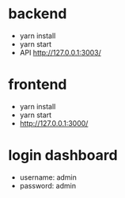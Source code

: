 # backend
  - yarn install
  - yarn start
  - API http://127.0.0.1:3003/
  
# frontend
  - yarn install
  - yarn start
  - http://127.0.0.1:3000/
  
 # login dashboard
  - username: admin
  - password: admin

